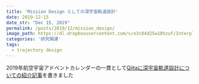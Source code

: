 ```yaml
---
title: 'Mission Design としての深宇宙軌道設計'
date: 2019-12-15
date_str: "Dec 15, 2019"
permalink: /posts/2019/12/mission_design/
image_path: https://dl.dropboxusercontent.com/s/e3c04d25w10hzuf/Interplanetary.png?dl=0
categories: '研究関連'
tags:
  - trajectory design
---
```


2019年航空宇宙アドベントカレンダーの一貫として[Qiitaに深宇宙軌道設計についての紹介記事](https://qiita.com/kdricemt/items/c6bb497d5d70ec1d1622)を書きました